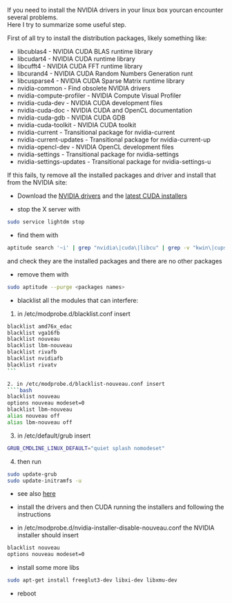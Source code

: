<!-- 
.. link: 
.. description: 
.. tags: linux
.. date: 2013/08/19 10:17:08
.. title: Nvidia drivers
.. slug: nvidia-drivers
-->

If you need to install the NVIDIA drivers in your linux box yourcan encounter 
several problems.    
Here I try to summarize some useful step.

<!-- TEASER_END -->

First of all try to install the distribution packages, likely something like:    

* libcublas4                      - NVIDIA CUDA BLAS runtime library
* libcudart4                      - NVIDIA CUDA runtime library
* libcufft4                       - NVIDIA CUDA FFT runtime library
* libcurand4                      - NVIDIA CUDA Random Numbers Generation runt
* libcusparse4                    - NVIDIA CUDA Sparse Matrix runtime library 
* nvidia-common                   - Find obsolete NVIDIA drivers
* nvidia-compute-profiler         - NVIDIA Compute Visual Profiler
* nvidia-cuda-dev                 - NVIDIA CUDA development files
* nvidia-cuda-doc                 - NVIDIA CUDA and OpenCL documentation
* nvidia-cuda-gdb                 - NVIDIA CUDA GDB
* nvidia-cuda-toolkit             - NVIDIA CUDA toolkit
* nvidia-current                  - Transitional package for nvidia-current
* nvidia-current-updates          - Transitional package for nvidia-current-up
* nvidia-opencl-dev               - NVIDIA OpenCL development files
* nvidia-settings                 - Transitional package for nvidia-settings
* nvidia-settings-updates         - Transitional package for nvidia-settings-u     

If this fails, ty remove all the installed packages and driver and install that 
from the NVIDIA site:    

* Download the [NVIDIA drivers](http://www.nvidia.com/object/linux-display-amd64-310.40-driver.html)
and the [latest CUDA installers](https://developer.nvidia.com/cuda-downloads)

* stop the X server with    
```bash 
sudo service lightdm stop
```

* find them with     
````bash
aptitude search '~i' | grep "nvidia\|cuda\|libcu" | grep -v "kwin\|cups\|curl"
````
and check they are the installed packages and there are no other packages

* remove them with     
````bash
sudo aptitude --purge <packages names>
````

* blacklist all the modules that can interfere:    

1. in /etc/modprobe.d/blacklist.conf insert
````bash
blacklist amd76x_edac
blacklist vga16fb
blacklist nouveau
blacklist lbm-nouveau
blacklist rivafb
blacklist nvidiafb
blacklist rivatv
```

2. in /etc/modprobe.d/blacklist-nouveau.conf insert
````bash
blacklist nouveau
options nouveau modeset=0
blacklist lbm-nouveau
alias nouveau off
alias lbm-nouveau off
````

3. in /etc/default/grub insert
````bash
GRUB_CMDLINE_LINUX_DEFAULT="quiet splash nomodeset"
````

4. then run 
````bash
sudo update-grub
sudo update-initramfs -u
````

* see also [here](http://blog.bloemsaat.com/2013/03/17/installing-cuda-on-ubuntu-13-04-raring-ringtail/)

* install the drivers and then CUDA running the installers and following the 
instructions

* in /etc/modprobe.d/nvidia-installer-disable-nouveau.conf the NVIDIA installer should insert
````bash
blacklist nouveau
options nouveau modeset=0
````

* install some more libs
````bash
sudo apt-get install freeglut3-dev libxi-dev libxmu-dev
````

* reboot
